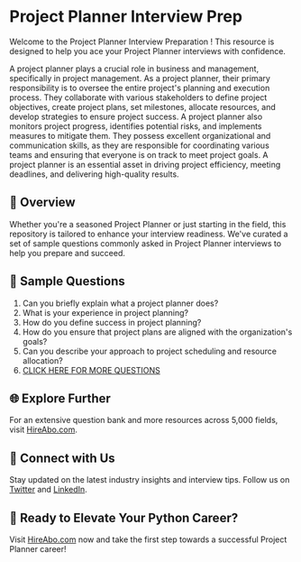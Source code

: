 # Project Planner Interview Prep

Welcome to the Project Planner Interview Preparation ! This resource is designed to help you ace your Project Planner interviews with confidence.

A project planner plays a crucial role in business and management, specifically in project management. As a project planner, their primary responsibility is to oversee the entire project's planning and execution process. They collaborate with various stakeholders to define project objectives, create project plans, set milestones, allocate resources, and develop strategies to ensure project success. A project planner also monitors project progress, identifies potential risks, and implements measures to mitigate them. They possess excellent organizational and communication skills, as they are responsible for coordinating various teams and ensuring that everyone is on track to meet project goals. A project planner is an essential asset in driving project efficiency, meeting deadlines, and delivering high-quality results.

## 🚀 Overview

Whether you're a seasoned Project Planner or just starting in the field, this repository is tailored to enhance your interview readiness. We've curated a set of sample questions commonly asked in Project Planner interviews to help you prepare and succeed.

## 📝 Sample Questions

1. Can you briefly explain what a project planner does?
2. What is your experience in project planning?
3. How do you define success in project planning?
4. How do you ensure that project plans are aligned with the organization's goals?
5. Can you describe your approach to project scheduling and resource allocation?
6. [CLICK HERE FOR MORE QUESTIONS](https://hireabo.com/job/1_3_17/Project%20Planner)

## 🌐 Explore Further

For an extensive question bank and more resources across 5,000 fields, visit [HireAbo.com](https://www.hireabo.com).

## 📱 Connect with Us

Stay updated on the latest industry insights and interview tips. Follow us on [Twitter](https://twitter.com/hireabo) and [LinkedIn](https://www.linkedin.com/in/hire-abo-3609972a8/).

## 🚀 Ready to Elevate Your Python Career?

Visit [HireAbo.com](https://www.hireabo.com) now and take the first step towards a successful Project Planner career!